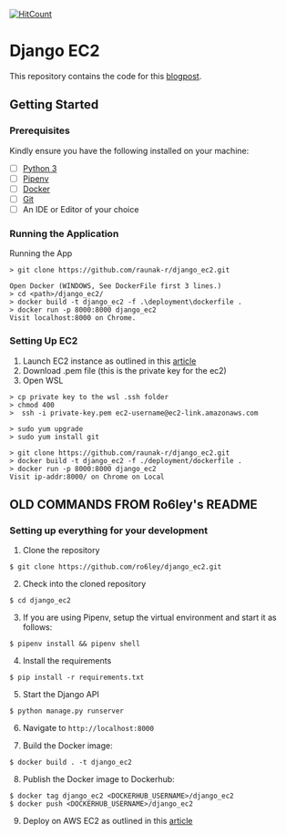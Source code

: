 [![HitCount](http://hits.dwyl.io/ro6ley/django_ec2.svg)](http://hits.dwyl.io/ro6ley/django_ec2)

# Django EC2

This repository contains the code for this [blogpost](https://stackabuse.com/deploying-django-applications-to-aws-ec2-with-docker/).

## Getting Started

### Prerequisites

Kindly ensure you have the following installed on your machine:

- [ ] [Python 3](https://realpython.com/installing-python/)
- [ ] [Pipenv](https://pipenv.readthedocs.io/en/latest/#install-pipenv-today)
- [ ] [Docker](https://www.docker.com/products/docker-desktop)
- [ ] [Git]()
- [ ] An IDE or Editor of your choice

### Running the Application
Running the App
```
> git clone https://github.com/raunak-r/django_ec2.git

Open Docker (WINDOWS, See DockerFile first 3 lines.)
> cd <path>/django_ec2/
> docker build -t django_ec2 -f .\deployment\dockerfile .
> docker run -p 8000:8000 django_ec2
Visit localhost:8000 on Chrome.
```

### Setting Up EC2
1. Launch EC2 instance as outlined in this [article](https://stackabuse.com/deploying-django-applications-to-aws-ec2-with-docker/)
2. Download .pem file (this is the private key for the ec2)
3. Open WSL
```
> cp private key to the wsl .ssh folder
> chmod 400
>  ssh -i private-key.pem ec2-username@ec2-link.amazonaws.com

> sudo yum upgrade
> sudo yum install git

> git clone https://github.com/raunak-r/django_ec2.git
> docker build -t django_ec2 -f ./deployment/dockerfile .
> docker run -p 8000:8000 django_ec2
Visit ip-addr:8000/ on Chrome on Local
```

## OLD COMMANDS FROM Ro6ley's README

### Setting up everything for your development

1. Clone the repository
```
$ git clone https://github.com/ro6ley/django_ec2.git
```

2. Check into the cloned repository
```
$ cd django_ec2
```

3. If you are using Pipenv, setup the virtual environment and start it as follows:
```
$ pipenv install && pipenv shell
```

4. Install the requirements
```
$ pip install -r requirements.txt
```

5. Start the Django API
```
$ python manage.py runserver
```

6. Navigate to `http://localhost:8000`

7. Build the Docker image:
```
$ docker build . -t django_ec2
```

8. Publish the Docker image to Dockerhub:
```
$ docker tag django_ec2 <DOCKERHUB_USERNAME>/django_ec2
$ docker push <DOCKERHUB_USERNAME>/django_ec2
```

9. Deploy on AWS EC2 as outlined in this [article](https://stackabuse.com/deploying-django-applications-to-aws-ec2-with-docker/)
